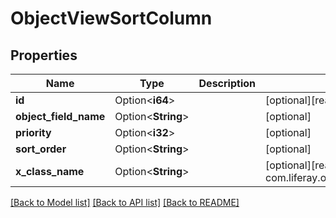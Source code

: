 # ObjectViewSortColumn

## Properties

Name | Type | Description | Notes
------------ | ------------- | ------------- | -------------
**id** | Option<**i64**> |  | [optional][readonly]
**object_field_name** | Option<**String**> |  | [optional]
**priority** | Option<**i32**> |  | [optional]
**sort_order** | Option<**String**> |  | [optional]
**x_class_name** | Option<**String**> |  | [optional][readonly][default to com.liferay.object.admin.rest.dto.v1_0.ObjectViewSortColumn]

[[Back to Model list]](../README.md#documentation-for-models) [[Back to API list]](../README.md#documentation-for-api-endpoints) [[Back to README]](../README.md)


